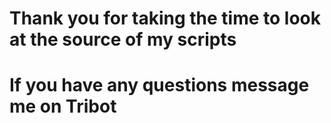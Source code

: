 # Thank you for taking the time to look at the source of my scripts 
# If you have any questions message me on Tribot
